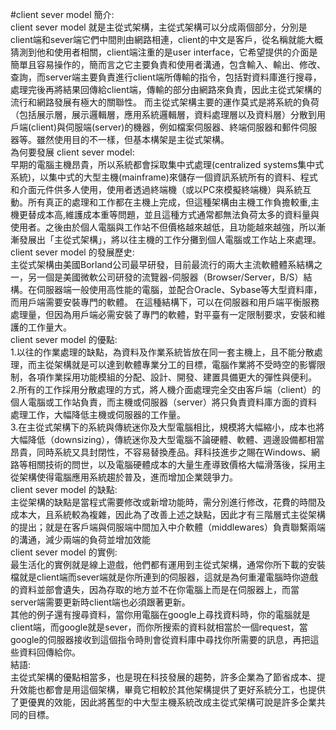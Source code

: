 #client sever model 簡介:<BR>
client sever model 就是主從式架構，主從式架構可以分成兩個部分，分別是client端和sever端它們中間則由網路相連，client的中文是客戶，從名稱就能大概猜測到他和使用者相關，client端注重的是user interface，它希望提供的介面是簡單且容易操作的，簡而言之它主要負責和使用者溝通，包含輸入、輸出、修改、查詢，而server端主要負責進行client端所傳輸的指令，包括對資料庫進行搜尋，處理完後再將結果回傳給client端，傳輸的部分由網路來負責，因此主從式架構的流行和網路發展有極大的關聯性。
而主從式架構主要的運作莫式是將系統的負荷（包括展示層，展示邏輯層，應用系統邏輯層，資料處理層以及資料層）分散到用戶端(client)與伺服端(server)的機器，例如檔案伺服器、終端伺服器和郵件伺服器等。雖然使用目的不一樣，但基本構架是主從式架構。<BR>
為何要發展 client sever model:<BR>
早期的電腦主機昂貴，所以系統都會採取集中式處理(centralized systems集中式系統)，以集中式的大型主機(mainframe)來儲存一個資訊系統所有的資料、程式和介面元件供多人使用，使用者透過終端機（或以PC來模擬終端機）與系統互動。所有真正的處理和工作都在主機上完成，但這種架構由主機工作負擔較重,主機更替成本高,維護成本重等問題，並且這種方式通常都無法負荷太多的資料量與使用者。之後由於個人電腦與工作站不但價格越來越低，且功能越來越強，所以漸漸發展出「主從式架構」，將以往主機的工作分攤到個人電腦或工作站上來處理。<BR>
client sever model 的發展歷史:<BR>
主從式架構由美國Borland公司最早研發，目前最流行的兩大主流軟體體系結構之一，另一個是美國微軟公司研發的流覽器-伺服器（Browser/Server，B/S）結構。在伺服器端一般使用高性能的電腦，並配合Oracle、Sybase等大型資料庫，而用戶端需要安裝專門的軟體。
在這種結構下，可以在伺服器和用戶端平衡服務處理量，但因為用戶端必需安裝了專門的軟體，對平臺有一定限制要求，安裝和維護的工作量大。<BR>
client sever model 的優點:<BR>
1.以往的作業處理的缺點，為資料及作業系統皆放在同一套主機上，且不能分散處理，而主從架構就是可以達到軟體專業分工的目標，電腦作業將不受時空的影響限制，各項作業採用功能模組的分配、設計、開發、建置具備更大的彈性與便利。<BR>
2.所有的工作採用分散處理的方式，將人機介面處理完全交由客戶端（client）的個人電腦或工作站負責，而主機或伺服器（server）將只負責資料庫方面的資料處理工作，大幅降低主機或伺服器的工作量。<BR>
3.在主從式架構下的系統與傳統迷你及大型電腦相比，規模將大幅縮小，成本也將大幅降低（downsizing），傳統迷你及大型電腦不論硬體、軟體、週邊設備都相當昂貴，同時系統又具封閉性，不容易替換產品。拜科技進步之賜在Windows、網路等相關技術的問世，以及電腦硬體成本的大量生產導致價格大幅滑落後，採用主從架構使得電腦應用系統趨於普及，進而增加企業競爭力。<BR>
client sever model 的缺點:<BR>
主從架構的缺點是當程式需要修改或新增功能時，需分別進行修改，花費的時間及成本大，且系統較為複雜，因此為了改善上述之缺點，因此才有三階層式主從架構的提出；就是在客戶端與伺服端中間加入中介軟體（middlewares）負責聯繫兩端的溝通，減少兩端的負荷並增加效能<BR>
client sever model 的實例:<BR>
最生活化的實例就是線上遊戲，他們都有運用到主從式架構，通常你所下載的安裝檔就是client端而sever端就是你所連到的伺服器，這就是為何重灌電腦時你遊戲的資料並部會遺失，因為存取的地方並不在你電腦上而是在伺服器上，而當server端需要更新時client端也必須跟著更新。<BR>
其他的例子還有搜尋資料，當你用電腦在google上尋找資料時，你的電腦就是client端，而google就是sever，而你所搜索的資料就相當於一個request，當google的伺服器接收到這個指令時則會從資料庫中尋找你所需要的訊息，再把這些資料回傳給你。<BR>
結語:<BR>
主從式架構的優點相當多，也是現在科技發展的趨勢，許多企業為了節省成本、提升效能也都會是用這個架構，畢竟它相較於其他架構提供了更好系統分工，也提供了更優異的效能，因此將舊型的中大型主機系統改成主從式架構可說是許多企業共同的目標。


